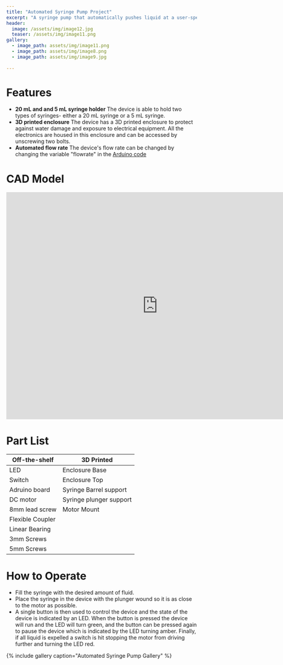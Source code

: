 ```yaml
---
title: "Automated Syringe Pump Project"
excerpt: "A syringe pump that automatically pushes liquid at a user-specified flow rate."
header:
  image: /assets/img/image12.jpg
  teaser: /assets/img/image11.png
gallery:
  - image_path: assets/img/image11.png
  - image_path: assets/img/image8.png
  - image_path: assets/img/image9.jpg
   
---
```


# Features

* **20 mL and and 5 mL syringe holder** The device is able to hold two types of syringes- either a 20 mL syringe or a 5 mL syringe.
* **3D printed enclosure** The device has a 3D printed enclosure to protect against water damage and exposure to electrical equipment. All the electronics are housed in this enclosure and can be accessed by unscrewing two bolts. 
* **Automated flow rate** The device's flow rate can be changed by changing the variable "flowrate" in the [Arduino code](https://github.com/mas1hk/mas1hk.github.io/blob/main/arduinocode)

# CAD Model
<iframe src="https://vanderbilt643.autodesk360.com/shares/public/SH35dfcQT936092f0e4320bbce97815dc8f2?mode=embed" width="800" height="600" allowfullscreen="true" webkitallowfullscreen="true" mozallowfullscreen="true"  frameborder="0"></iframe>

# Part List

| Off-the-shelf    | 3D Printed              |
| ---------------- | ----------------------- |
| LED              | Enclosure Base          |
| Switch           | Enclosure Top           |
| Adruino board    | Syringe Barrel support  |
| DC motor         | Syringe plunger support |
| 8mm lead screw   | Motor Mount             |
| Flexible Coupler |                         |
| Linear Bearing   |                         |
| 3mm Screws       |                         |
| 5mm Screws       |                         |

# How to Operate 

* Fill the syringe with the desired amount of fluid. 
* Place the syringe in the device with the plunger wound so it is as close to the motor as possible.
* A single button is then used to control the device and the state of the device is indicated by an LED. When the button is pressed the device will run and the LED will turn green, and the button can be pressed again to pause the device which is indicated by the LED turning amber. Finally, if all liquid is expelled a switch is hit stopping the motor from driving further and turning the LED red.



{% include gallery caption="Automated Syringe Pump Gallery" %}

